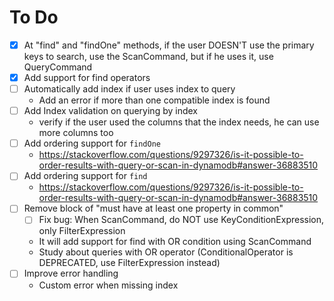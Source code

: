 # To Do

- [x] At "find" and "findOne" methods, if the user DOESN'T use the primary keys to search, use the ScanCommand, but if he uses it, use QueryCommand
- [x] Add support for find operators
- [ ] Automatically add index if user uses index to query
  - Add an error if more than one compatible index is found
- [ ] Add Index validation on querying by index
  - verify if the user used the columns that the index needs, he can use more columns too
- [ ] Add ordering support for `findOne`
  - https://stackoverflow.com/questions/9297326/is-it-possible-to-order-results-with-query-or-scan-in-dynamodb#answer-36883510
- [ ] Add ordering support for `find`
  - https://stackoverflow.com/questions/9297326/is-it-possible-to-order-results-with-query-or-scan-in-dynamodb#answer-36883510
- [ ] Remove block of "must have at least one property in common"
  - [ ] Fix bug: When ScanCommand, do NOT use KeyConditionExpression, only FilterExpression
  - It will add support for find with OR condition using ScanCommand
  - Study about queries with OR operator (ConditionalOperator is DEPRECATED, use FilterExpression instead)
- [ ] Improve error handling
  - Custom error when missing index
